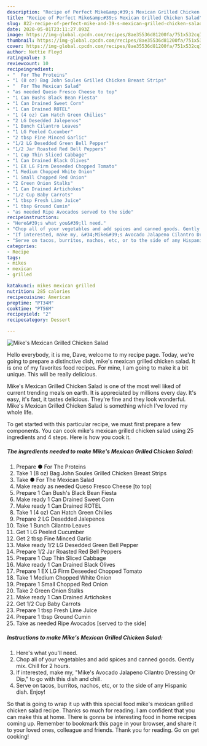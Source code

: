 ```yaml
---
description: "Recipe of Perfect Mike&amp;#39;s Mexican Grilled Chicken Salad"
title: "Recipe of Perfect Mike&amp;#39;s Mexican Grilled Chicken Salad"
slug: 822-recipe-of-perfect-mike-and-39-s-mexican-grilled-chicken-salad
date: 2020-05-01T23:11:27.093Z
image: https://img-global.cpcdn.com/recipes/8ae35536d81200fa/751x532cq70/mikes-mexican-grilled-chicken-salad-recipe-main-photo.jpg
thumbnail: https://img-global.cpcdn.com/recipes/8ae35536d81200fa/751x532cq70/mikes-mexican-grilled-chicken-salad-recipe-main-photo.jpg
cover: https://img-global.cpcdn.com/recipes/8ae35536d81200fa/751x532cq70/mikes-mexican-grilled-chicken-salad-recipe-main-photo.jpg
author: Nettie Floyd
ratingvalue: 3
reviewcount: 10
recipeingredient:
- "  For The Proteins"
- "1 (8 oz) Bag John Soules Grilled Chicken Breast Strips"
- "  For The Mexican Salad"
- "as needed Queso Fresco Cheese to top"
- "1 Can Bushs Black Bean Fiesta"
- "1 Can Drained Sweet Corn"
- "1 Can Drained ROTEL"
- "1 (4 oz) Can Hatch Green Chilies"
- "2 LG Desedded Jalepenos"
- "1 Bunch Cilantro Leaves"
- "1 LG Peeled Cucumber"
- "2 tbsp Fine Minced Garlic"
- "1/2 LG Desedded Green Bell Pepper"
- "1/2 Jar Roasted Red Bell Peppers"
- "1 Cup Thin Sliced Cabbage"
- "1 Can Drained Black Olives"
- "1 EX LG Firm Deseeded Chopped Tomato"
- "1 Medium Chopped White Onion"
- "1 Small Chopped Red Onion"
- "2 Green Onion Stalks"
- "1 Can Drained Artichokes"
- "1/2 Cup Baby Carrots"
- "1 tbsp Fresh Lime Juice"
- "1 tbsp Ground Cumin"
- "as needed Ripe Avocados served to the side"
recipeinstructions:
- "Here&#39;s what you&#39;ll need."
- "Chop all of your vegetables and add spices and canned goods. Gently mix. Chill for 2 hours."
- "If interested, make my, &#34;Mike&#39;s Avocado Jalapeno Cilantro Dressing Or Dip,&#34; to go with this dish and chill."
- "Serve on tacos, burritos, nachos, etc, or to the side of any Hispanic dish. Enjoy!"
categories:
- Recipe
tags:
- mikes
- mexican
- grilled

katakunci: mikes mexican grilled 
nutrition: 285 calories
recipecuisine: American
preptime: "PT34M"
cooktime: "PT56M"
recipeyield: "2"
recipecategory: Dessert

---
```



![Mike&#39;s Mexican Grilled Chicken Salad](https://img-global.cpcdn.com/recipes/8ae35536d81200fa/751x532cq70/mikes-mexican-grilled-chicken-salad-recipe-main-photo.jpg)

Hello everybody, it is me, Dave, welcome to my recipe page. Today, we're going to prepare a distinctive dish, mike&#39;s mexican grilled chicken salad. It is one of my favorites food recipes. For mine, I am going to make it a bit unique. This will be really delicious.



Mike&#39;s Mexican Grilled Chicken Salad is one of the most well liked of current trending meals on earth. It is appreciated by millions every day. It's easy, it's fast, it tastes delicious. They're fine and they look wonderful. Mike&#39;s Mexican Grilled Chicken Salad is something which I've loved my whole life.


To get started with this particular recipe, we must first prepare a few components. You can cook mike&#39;s mexican grilled chicken salad using 25 ingredients and 4 steps. Here is how you cook it.

<!--inarticleads1-->

##### The ingredients needed to make Mike&#39;s Mexican Grilled Chicken Salad:

1. Prepare  ● For The Proteins
1. Take 1 (8 oz) Bag John Soules Grilled Chicken Breast Strips
1. Take  ● For The Mexican Salad
1. Make ready as needed Queso Fresco Cheese [to top]
1. Prepare 1 Can Bush&#39;s Black Bean Fiesta
1. Make ready 1 Can Drained Sweet Corn
1. Make ready 1 Can Drained ROTEL
1. Take 1 (4 oz) Can Hatch Green Chilies
1. Prepare 2 LG Desedded Jalepenos
1. Take 1 Bunch Cilantro Leaves
1. Get 1 LG Peeled Cucumber
1. Get 2 tbsp Fine Minced Garlic
1. Make ready 1/2 LG Desedded Green Bell Pepper
1. Prepare 1/2 Jar Roasted Red Bell Peppers
1. Prepare 1 Cup Thin Sliced Cabbage
1. Make ready 1 Can Drained Black Olives
1. Prepare 1 EX LG Firm Deseeded Chopped Tomato
1. Take 1 Medium Chopped White Onion
1. Prepare 1 Small Chopped Red Onion
1. Take 2 Green Onion Stalks
1. Make ready 1 Can Drained Artichokes
1. Get 1/2 Cup Baby Carrots
1. Prepare 1 tbsp Fresh Lime Juice
1. Prepare 1 tbsp Ground Cumin
1. Take as needed Ripe Avocados [served to the side]




<!--inarticleads2-->

##### Instructions to make Mike&#39;s Mexican Grilled Chicken Salad:

1. Here&#39;s what you&#39;ll need.
1. Chop all of your vegetables and add spices and canned goods. Gently mix. Chill for 2 hours.
1. If interested, make my, &#34;Mike&#39;s Avocado Jalapeno Cilantro Dressing Or Dip,&#34; to go with this dish and chill.
1. Serve on tacos, burritos, nachos, etc, or to the side of any Hispanic dish. Enjoy!




So that is going to wrap it up with this special food mike&#39;s mexican grilled chicken salad recipe. Thanks so much for reading. I am confident that you can make this at home. There is gonna be interesting food in home recipes coming up. Remember to bookmark this page in your browser, and share it to your loved ones, colleague and friends. Thank you for reading. Go on get cooking!
